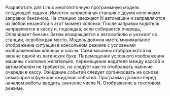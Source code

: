 Разработать для Linux многопоточную программную модель следующей задачи. Имеется заправочная станция с двумя колонками заправки бензином. На станцию заезжают N автомашин и заправляются из любой незанятой в этот момент колонки. После заправки водитель направляется в кассу и, подождав, если собирается очередь, Оплачивает бензин. Затем возвращается к автомобилю и уезжает со станции, освобождая место. Модель должна иметь минимальное отображение ситуации в консольном режиме с условными изображениями колонок и кассы. Сами машины отображаются на экране одной из латинских букв. Перемещение условного изображения машины к колонке желательно, перемещение водителя между кассой и автомобилем не требуется, но следует как-то отображать наличие очереди в кассу. Ожидание событий следует организовать на основе семафоров и функции ожидания события. Программа должна перед началом работы вводить значение числа N. Отображение в текстовом режиме.
